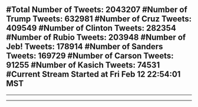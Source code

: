#Total Number of Tweets: 2043207 
#Number of Trump Tweets: 632981
#Number of Cruz Tweets: 409549
#Number of Clinton Tweets: 282354
#Number of Rubio Tweets: 203948
#Number of Jeb! Tweets: 178914
#Number of Sanders Tweets: 169729
#Number of Carson Tweets: 91255
#Number of Kasich Tweets: 74531
#Current Stream Started at Fri Feb 12 22:54:01 MST
---
---
---

